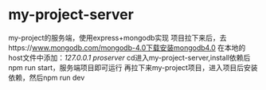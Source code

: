 # my-project-server
my-project的服务端，使用express+mongodb实现
项目拉下来后，去https://www.mongodb.com/mongodb-4.0下载安装mongodb4.0
在本地的host文件中添加：*127.0.0.1 proserver*
cd进入my-project-server,install依赖后npm run start，服务端项目即可运行
再拉下来my-project项目，进入项目后安装依赖，然后npm run dev
